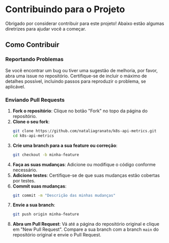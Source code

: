 # Contribuindo para o Projeto

Obrigado por considerar contribuir para este projeto! Abaixo estão algumas diretrizes para ajudar você a começar.

## Como Contribuir

### Reportando Problemas

Se você encontrar um bug ou tiver uma sugestão de melhoria, por favor, abra uma issue no repositório. Certifique-se de incluir o máximo de detalhes possível, incluindo passos para reproduzir o problema, se aplicável.

### Enviando Pull Requests

1. **Fork o repositório**: Clique no botão "Fork" no topo da página do repositório.
2. **Clone o seu fork**:
    ```sh
    git clone https://github.com/nataliagranato/k8s-api-metrics.git
    cd k8s-api-metrics
    ```
3. **Crie uma branch para a sua feature ou correção**:
    ```sh
    git checkout -b minha-feature
    ```
4. **Faça as suas mudanças**: Adicione ou modifique o código conforme necessário.
5. **Adicione testes**: Certifique-se de que suas mudanças estão cobertas por testes.
6. **Commit suas mudanças**:
    ```sh
    git commit -m "Descrição das minhas mudanças"
    ```
7. **Envie a sua branch**:
    ```sh
    git push origin minha-feature
    ```
8. **Abra um Pull Request**: Vá até a página do repositório original e clique em "New Pull Request". Compare a sua branch com a branch `main` do repositório original e envie o Pull Request.
